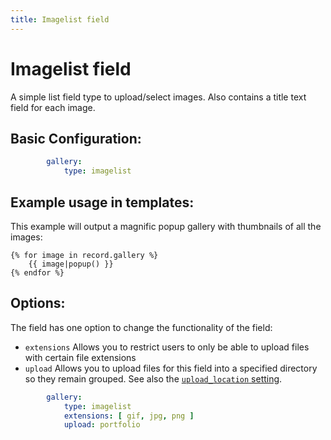 ```yaml
---
title: Imagelist field
---
```

Imagelist field
===============

A simple list field type to upload/select images. Also contains a title text
field for each image.

## Basic Configuration:

```yaml
        gallery:
            type: imagelist
```

## Example usage in templates:

This example will output a magnific popup gallery with thumbnails of all the
images:

```twig
{% for image in record.gallery %}
    {{ image|popup() }}
{% endfor %}
```

## Options:

The field has one option to change the functionality of the field:

* `extensions` Allows you to restrict users to only be able to upload files
  with certain file extensions
* `upload` Allows you to upload files for this field into a specified directory
  so they remain grouped. See also the [`upload_location` setting][upload_location].

```yaml
        gallery:
            type: imagelist
            extensions: [ gif, jpg, png ]
            upload: portfolio
```

<!--
## Default value

The `imagelist` field can be instantiated with an array of images as default
value using the `default:` option like so:

```yaml
        carousel:
            type: imagelist
            default:
                0:
                    filename: "cat.jpg"
                1:
                    filename: "dog.jpg"
```
-->

[upload_location]: ../../configuration/settings#upload-location